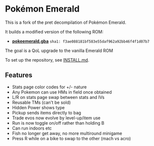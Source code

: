 # Pokémon Emerald

This is a fork of the pret decompilation of Pokémon Emerald.

It builds a modified version of the following ROM:

* [**pokeemerald.gba**](https://datomatic.no-intro.org/index.php?page=show_record&s=23&n=1961) `sha1: f3ae088181bf583e55daf962a92bb46f4f1d07b7`

The goal is a QoL upgrade to the vanilla Emerald ROM

To set up the repository, see [INSTALL.md](INSTALL.md).


## Features
- Stats page color codes for +/- nature
- Any Pokemon can use HMs in field once obtained
- L/R on stats page swap between stats and IVs
- Reusable TMs (can't be sold)
- Hidden Power shows type
- Pickup sends items directly to bag
- Trade evos now evolve by level-up/item use
- Run is now toggle on/off rather than holding B
- Can run indoors etc
- Fish no longer get away, no more multiround minigame
- Press R while on a bike to swap to the other (mach vs acro)